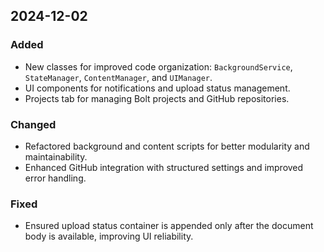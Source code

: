 ## 2024-12-02

### Added
- New classes for improved code organization: `BackgroundService`, `StateManager`, `ContentManager`, and `UIManager`.
- UI components for notifications and upload status management.
- Projects tab for managing Bolt projects and GitHub repositories.

### Changed
- Refactored background and content scripts for better modularity and maintainability.
- Enhanced GitHub integration with structured settings and improved error handling.

### Fixed
- Ensured upload status container is appended only after the document body is available, improving UI reliability.